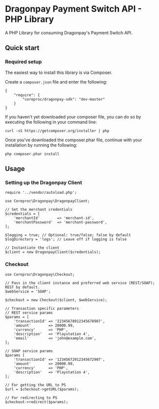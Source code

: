 Dragonpay Payment Switch API - PHP Library
========

A PHP Library for consuming Dragonpay's Payment Switch API.

## Quick start

### Required setup

The easiest way to install this library is via Composer.

Create a `composer.json` file and enter the following:

    {
        "require": {
            "coreproc/dragonpay-sdk": "dev-master"
        }
    }

If you haven't yet downloaded your composer file, you can do so by executing the following in your command line:

    curl -sS https://getcomposer.org/installer | php

Once you've downloaded the composer.phar file, continue with your installation by running the following:

    php composer.phar install
    
## Usage

### Setting up the Dragonpay Client

    require '../vendor/autoload.php';

    use Coreproc\Dragonpay\DragonpayClient;

    // Set the merchant credentials
    $credentials = [
        'merchantId'        => 'merchant-id',
        'merchantPassword'  => 'merchant-password',
    ];

    $logging = true; // Optional: true/false; false by default
    $logDirectory = 'logs'; // Leave off if logging is false

    // Instantiate the client
    $client = new DragonpayClient($credentials);

### Checkout

    use Coreproc\Dragonpay\Checkout;

    // Pass in the client instance and preferred web service (REST/SOAP); REST by default.
    $webService = 'SOAP';

    $checkout = new Checkout($client, $webService);

    // Transaction specific parameters
    // REST service params
    $params = [
        'transactionId' => '22345678912345678907',
        'amount'        => 20000.99,
        'currency'      => 'PHP',
        'description'   => 'Playstation 4',
        'email'         => 'john@example.com',
    ];

    // SOAP service params
    $params [
        'transactionId' => '12345672912345672907',
        'amount'        => 20000.99,
        'currency'      => 'PHP',
        'description'   => 'Playstation 4',
    ];

    // For getting the URL to PS
    $url = $checkout->getURL($params);

    // For redirecting to PS
    $checkout->redirect($params);